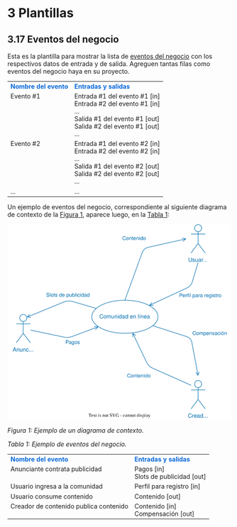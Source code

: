 # 3 Plantillas

## 3.17 Eventos del negocio

Esta es la plantilla para mostrar la lista de [eventos del
negocio](/4_Conceptos/4_Evento_del_negocio.md) con los respectivos datos de
entrada y de salida. Agreguen tantas filas como eventos del negocio haya en su
proyecto.

<table>
    <tr>
        <td style="color:#0969DA">
            <b>Nombre del evento</b>
        </td>
        <td style="color:#0969DA">
            <b>Entradas y salidas</b>
        </td>
    </tr>
    <tr>
        <td style="vertical-align: top;">
            Evento #1
        </td>
        <td>
            Entrada #1 del evento #1 [in]
            <br>
            Entrada #2 del evento #1 [in]
            <br>
            ...
            <br>
            Salida #1 del evento #1 [out]
            <br>
            Salida #2 del evento #1 [out]
            <br>
            ...
        </td>
    </tr>
    <tr>
        <td style="vertical-align: top;">
            Evento #2
        </td>
        <td>
            Entrada #1 del evento #2 [in]
            <br>
            Entrada #2 del evento #2 [in]
            <br>
            ...
            <br>
            Salida #1 del evento #2 [out]
            <br>
            Salida #2 del evento #2 [out]
            <br>
            ...
        </td>
    </tr>
    <tr>
        <td style="vertical-align: top;">...</td>
        <td>...</td>
    </tr>
</table>

Un ejemplo de eventos del negocio, correspondiente al siguiente diagrama de
contexto de la [Figura 1](#figura-1), aparece luego, en la [Tabla 1](#tabla-1):

<span id="figura-1"/>

![Ejemplo de diagrama de contexto](/diagrams/Context_Diagram_Example.svg)

*Figura 1: Ejemplo de un diagrama de contexto.*

*Tabla 1: Ejemplo de eventos del negocio.*

<a id="tabla-1"/>

<table>
    <tr>
        <td style="color:#0969DA">
            <b>Nombre del evento</b>
        </td>
        <td style="color:#0969DA">
            <b>Entradas y salidas</b>
        </td>
    </tr>
    <tr>
        <td style="vertical-align: top">
            Anunciante contrata publicidad
        </td>
        <td>
            Pagos [in]
            <br>
            Slots de publicidad [out]
        </td>
    </tr>
    <tr>
        <td>
            Usuario ingresa a la comunidad
        </td>
        <td>
            Perfil para registro [in]
        </td>
    </tr>
    <tr>
        <td>
            Usuario consume contenido
        </td>
        <td>
            Contenido [out]
        </td>
    </tr>
    <tr>
        <td style="vertical-align: top">
            Creador de contenido publica contenido
        </td>
        <td>
            Contenido [in]
            <br>
            Compensación [out]
        </td>
    </tr>
</table>
